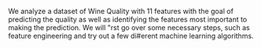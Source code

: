 We analyze a dataset of Wine Quality with 11 features with the goal of predicting the quality as well as identifying the features most important to making the prediction. We will "rst go over some necessary steps, such as feature engineering and try out a few di#erent machine learning algorithms. 
